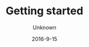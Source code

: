 ---
title: 'Getting started'
description: 'Get started with HashBrown CMS'
sections:
    -
        template: richTextSection
        text: "<h2 id=\"dependencies\">Dependencies</h2>\n\n<p>Make sure you have <a href=\"https://git-scm.com\">GIT</a>,&nbsp;<a href=\"http://nodejs.org\">node.js</a> and <a href=\"https://www.mongodb.com/download-center\">MongoDB</a> installed.</p>\n"
    -
        template: richTextSection
        text: "## Download the source  \n\n### Download .zip\nYou can always pick up the latest HashBrown code [here](https://github.com/Putaitu/hashbrown-cms/archive/stable.zip).\n\n### Download with  GIT\nIf you'd rather stay up to date with GIT, just clone the 'stable' branch:  \n\n~~~\ngit clone https://github.com/Putaitu/hashbrown-cms.git -b stable --single-branch\n~~~"
    -
        template: richTextSection
        text: "<h2 id=\"get-the-node-js-dependencies\">Get the node.js dependencies</h2>\n\n<p>There are a couple dependencies to get before you can fire up HashBrown. Go into your installation directory and pull them from NPM:</p>\n\n<pre>\n<code>cd ./hashbrown-cms\nnpm install\n</code></pre>\n"
    -
        template: richTextSection
        text: "<p>&nbsp;</p>\n\n<h2 id=\"run-it\">Run it</h2>\n\n<p>Run HashBrown and visit <a href=\"http://localhost:8080\">http://localhost:8080 </a>to see it in action.</p>\n\n<pre>\n<code>node hashbrown.js</code>\n</pre>\n"
meta:
    id: efbd77b7728265a8cce1981981a3ec4f93195595
    parentId: ""
    language: en
date: '2016-9-15'
author: Unknown
permalink: /getting-started/
layout: sectionPage
---